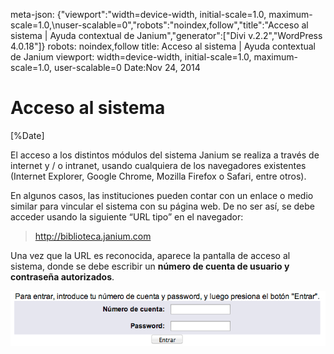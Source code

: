 meta-json: {"viewport":"width=device-width, initial-scale=1.0, maximum-scale=1.0,\nuser-scalable=0","robots":"noindex,follow","title":"Acceso al sistema | Ayuda contextual de Janium","generator":["Divi v.2.2","WordPress 4.0.18"]}
robots: noindex,follow
title: Acceso al sistema | Ayuda contextual de Janium
viewport: width=device-width, initial-scale=1.0, maximum-scale=1.0, user-scalable=0
Date:Nov 24, 2014


# Acceso al sistema

[%Date]

El acceso a los distintos módulos del sistema Janium se realiza a través
de internet y / o intranet, usando cualquiera de los navegadores
existentes (Internet Explorer, Google Chrome, Mozilla Firefox o Safari,
entre otros).

En algunos casos, las instituciones pueden contar con un enlace o medio
similar para vincular el sistema con su página web. De no ser así, se
debe acceder usando la siguiente “URL tipo” en el navegador:

> http://biblioteca.janium.com

Una vez que la URL es reconocida, aparece la pantalla de acceso al
sistema, donde se debe escribir un **número de cuenta de usuario y
contraseña autorizados**.

![Pantalla de acceso al módulo](pantalla_acceso.png)


